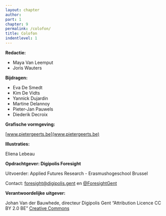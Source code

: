 ```yaml
---
layout: chapter
author: 
part: 1
chapter: 9
permalink: /colofon/
title: Colofon
indentlevel: 1
---
```


**Redactie:**
* Maya Van Leemput
* Joris Wauters

**Bijdragen:**
* Eva De Smedt
* Kim De Vidts
* Yannick Dujardin
* Martine Delannoy
* Pieter-Jan Pauwels
* Diederik Decroix

**Grafische vormgeving:**

[www.pietergeerts.be](www.pietergeerts.be)

**Illustraties:**

Eliena Lebeau

**Opdrachtgever: Digipolis Foresight**

Uitvoerder: Applied Futures Research - Erasmushogeschool Brussel

Contact: [foresight@digipolis.gent](foresight@digipolis.gent) en [@ForesightGent](https://twitter.com/ForesightGent?lang=en)

**Verantwoordelijke uitgever:** 

Johan Van der Bauwhede, directeur Digipolis Gent
“Attribution Licence CC BY 2.0 BE” [Creative Commons](https://creativecommons.org/licenses/by/2.0/be/deed.en)

